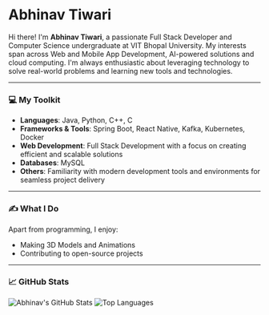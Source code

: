 # Abhinav Tiwari

Hi there! I'm **Abhinav Tiwari**, a passionate Full Stack Developer and Computer Science undergraduate at VIT Bhopal University. My interests span across Web and Mobile App Development, AI-powered solutions and cloud computing. I'm always enthusiastic about leveraging technology to solve real-world problems and learning new tools and technologies.

---

### 💻 My Toolkit
- **Languages**: Java, Python, C++, C
- **Frameworks & Tools**: Spring Boot, React Native, Kafka, Kubernetes, Docker
- **Web Development**: Full Stack Development with a focus on creating efficient and scalable solutions
- **Databases**: MySQL
- **Others**: Familiarity with modern development tools and environments for seamless project delivery

---

### ✍️ What I Do
Apart from programming, I enjoy:
- Making 3D Models and Animations
- Contributing to open-source projects

---

### 📈 **GitHub Stats**

![Abhinav's GitHub Stats](https://github-readme-stats.vercel.app/api?username=abhinavspeaks&show_icons=true&theme=radical)
![Top Languages](https://github-readme-stats.vercel.app/api/top-langs/?username=abhinavspeaks&layout=compact&theme=radical)



